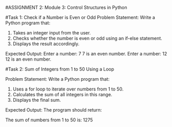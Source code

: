 #ASSIGNMENT 2:
Module 3: Control Structures in Python
 
#Task 1: Check if a Number is Even or Odd
Problem Statement:  Write a Python program that:
1. 	Takes an integer input from the user.
2. 	Checks whether the number is even or odd using an if-else statement.
3. 	Displays the result accordingly.
   
Expected Output:
Enter a number: 7
7 is an even number.
Enter a number: 12
12 is an even number.

#Task 2: Sum of Integers from 1 to 50 Using a Loop
 
Problem Statement: Write a Python program that:
1.   Uses a for loop to iterate over numbers from 1 to 50.
2.   Calculates the sum of all integers in this range.
3.   Displays the final sum.

Expected Output:
The program should return:

The sum of numbers from 1 to 50 is:  1275
